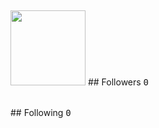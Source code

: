 ## 
<img src='' width='120' />
## Followers <kbd>0</kbd>
<table>
</table>
## Following <kbd>0</kbd>
<table>
</table>
